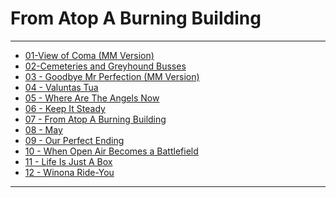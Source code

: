 # From Atop A Burning Building

---

- [01-View of Coma (MM Version)](01-View%20of%20Coma%20(MM%20Version).md)
- [02-Cemeteries and Greyhound Busses](02-Cemeteries%20and%20Greyhound%20Busses.md)
- [03 - Goodbye Mr Perfection (MM Version)](03%20-%20Goodbye%20Mr%20Perfection%20(MM%20Version).md)
- [04 - Valuntas Tua](04%20-%20Valuntas%20Tua.md)
- [05 - Where Are The Angels Now](05%20-%20Where%20Are%20The%20Angels%20Now.md)
- [06 - Keep It Steady](06%20-%20Keep%20It%20Steady.md)
- [07 - From Atop A Burning Building](07%20-%20From%20Atop%20A%20Burning%20Building.md)
- [08 - May](08%20-%20May.md)
- [09 - Our Perfect Ending](09%20-%20Our%20Perfect%20Ending.md)
- [10 - When Open Air Becomes a Battlefield](10%20-%20When%20Open%20Air%20Becomes%20a%20Battlefield.md)
- [11 - Life Is Just A Box](11%20-%20Life%20Is%20Just%20A%20Box.md)
- [12 - Winona Ride-You](12%20-%20Winona%20Ride-You.md)

---
